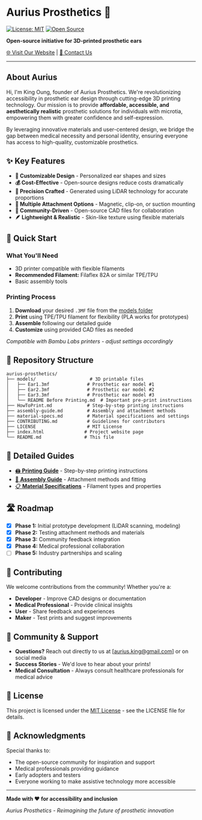 # Aurius Prosthetics 🦻

[![License: MIT](https://img.shields.io/badge/License-MIT-yellow.svg)](https://opensource.org/licenses/MIT)
[![Open Source](https://badges.frapsoft.com/os/v1/open-source.svg?v=103)](https://opensource.org/)

**Open-source initiative for 3D-printed prosthetic ears**

[🌐 Visit Our Website](https://aurius.tw) | [📧 Contact Us](mailto:aurius.king@gmail.com)

---

## About Aurius

Hi, I'm King Oung, founder of Aurius Prosthetics. We're revolutionizing accessibility in prosthetic ear design through cutting-edge 3D printing technology. Our mission is to provide **affordable, accessible, and aesthetically realistic** prosthetic solutions for individuals with microtia, empowering them with greater confidence and self-expression.

By leveraging innovative materials and user-centered design, we bridge the gap between medical necessity and personal identity, ensuring everyone has access to high-quality, customizable prosthetics.

## ✨ Key Features

- **🎨 Customizable Design** - Personalized ear shapes and sizes
- **💰 Cost-Effective** - Open-source designs reduce costs dramatically
- **📐 Precision Crafted** - Generated using LiDAR technology for accurate proportions
- **🧲 Multiple Attachment Options** - Magnetic, clip-on, or suction mounting
- **🤝 Community-Driven** - Open-source CAD files for collaboration
- **🪶 Lightweight & Realistic** - Skin-like texture using flexible materials

## 🚀 Quick Start

### What You'll Need
- 3D printer compatible with flexible filaments
- **Recommended Filament:** Filaflex 82A or similar TPE/TPU
- Basic assembly tools

### Printing Process
1. **Download** your desired `.3MF` file from the [models folder](./models)
2. **Print** using TPE/TPU filament for flexibility (PLA works for prototypes)
3. **Assemble** following our detailed guide
4. **Customize** using provided CAD files as needed

*Compatible with Bambu Labs printers - adjust settings accordingly*

## 📁 Repository Structure

```
aurius-prosthetics/
├── models/                    # 3D printable files
│   ├── Ear1.3mf              # Prosthetic ear model #1
│   ├── Ear2.3mf              # Prosthetic ear model #2
│   ├── Ear3.3mf              # Prosthetic ear model #3
│   └── README Before Printing.md  # Important pre-print instructions
├── HowToPrint.md             # Step-by-step printing instructions
├── assembly-guide.md         # Assembly and attachment methods
├── material-specs.md         # Material specifications and settings
├── CONTRIBUTING.md           # Guidelines for contributors
├── LICENSE                   # MIT License
├── index.html               # Project website page
└── README.md                # This file
```

## 📖 Detailed Guides

- [🖨️ **Printing Guide**](./HowToPrint.md) - Step-by-step printing instructions
- [🔧 **Assembly Guide**](./assembly-guide.md) - Attachment methods and fitting  
- [📋 **Material Specifications**](./material-specs.md) - Filament types and properties

## 🛣️ Roadmap

- [x] **Phase 1:** Initial prototype development (LiDAR scanning, modeling)
- [x] **Phase 2:** Testing attachment methods and materials
- [x] **Phase 3:** Community feedback integration
- [x] **Phase 4:** Medical professional collaboration
- [ ] **Phase 5:** Industry partnerships and scaling

## 🤝 Contributing

We welcome contributions from the community! Whether you're a:
- **Developer** - Improve CAD designs or documentation
- **Medical Professional** - Provide clinical insights
- **User** - Share feedback and experiences
- **Maker** - Test prints and suggest improvements

## 💬 Community & Support

- **Questions?** Reach out directly to us at [aurius.king@gmail.com] or on social media
- **Success Stories** - We'd love to hear about your prints!
- **Medical Consultation** - Always consult healthcare professionals for medical advice

## 📄 License

This project is licensed under the [MIT License](LICENSE) - see the LICENSE file for details.

## 🙏 Acknowledgments

Special thanks to:
- The open-source community for inspiration and support
- Medical professionals providing guidance
- Early adopters and testers
- Everyone working to make assistive technology more accessible

---

**Made with ❤️ for accessibility and inclusion**

*Aurius Prosthetics - Reimagining the future of prosthetic innovation*
